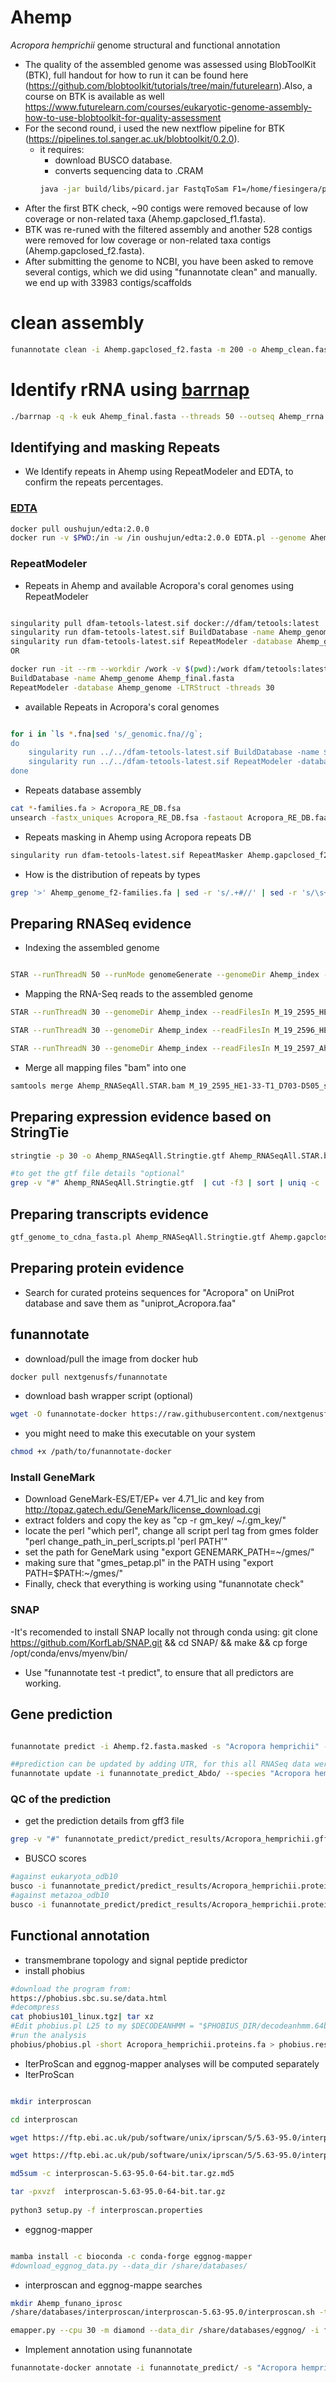 # Ahemp
_Acropora hemprichii_ genome structural and functional annotation
- The quality of the assembled genome was assessed using BlobToolKit (BTK), full handout for how to run it can be found here (https://github.com/blobtoolkit/tutorials/tree/main/futurelearn).Also, a course on BTK is available as well https://www.futurelearn.com/courses/eukaryotic-genome-assembly-how-to-use-blobtoolkit-for-quality-assessment
- For the second round, i used the new nextflow pipeline for BTK (https://pipelines.tol.sanger.ac.uk/blobtoolkit/0.2.0).
     - it requires:
          - download BUSCO database.
          - converts sequencing data to .CRAM
          ````bash
          java -jar build/libs/picard.jar FastqToSam F1=/home/fiesingera/proj/Ahemp_genome/Ahemp_raw_data/Ahem_1.fastq.gz F2=/home/fiesingera/proj/Ahemp_genome/Ahemp_raw_data/Ahem_2.fastq.gz  O=Ahemp_unaligned.bam SM=Ahemp
          
          ````
- After the first BTK check, ~90 contigs were removed because of low coverage or non-related taxa (Ahemp.gapclosed_f1.fasta).
- BTK was re-runed with the filtered assembly and another 528 contigs were removed for low coverage or non-related taxa contigs (Ahemp.gapclosed_f2.fasta).
- After submitting the genome to NCBI, you have been asked to remove several contigs, which we did using "funannotate clean" and manually. we end up with 33983 contigs/scaffolds
# clean assembly 
````bash
funannotate clean -i Ahemp.gapclosed_f2.fasta -m 200 -o Ahemp_clean.fasta
````
# Identify rRNA using [barrnap](https://github.com/tseemann/barrnap)

````bash
./barrnap -q -k euk Ahemp_final.fasta --threads 50 --outseq Ahemp_rrna.fasta > Ahemp_rrna.gff 
````

## Identifying and masking Repeats
- We Identify repeats in Ahemp using RepeatModeler and EDTA, to confirm the repeats percentages.
### [EDTA](https://github.com/oushujun/EDTA) 

````bash
docker pull oushujun/edta:2.0.0
docker run -v $PWD:/in -w /in oushujun/edta:2.0.0 EDTA.pl --genome Ahemp_final.fasta --threads 30
````

### RepeatModeler


- Repeats in Ahemp and available Acropora's coral genomes using RepeatModeler

````bash

singularity pull dfam-tetools-latest.sif docker://dfam/tetools:latest
singularity run dfam-tetools-latest.sif BuildDatabase -name Ahemp_genome Ahemp.gapclosed_f2.fasta
singularity run dfam-tetools-latest.sif RepeatModeler -database Ahemp_genome -LTRStruct -threads 40
OR

docker run -it --rm --workdir /work -v $(pwd):/work dfam/tetools:latest
BuildDatabase -name Ahemp_genome Ahemp_final.fasta
RepeatModeler -database Ahemp_genome -LTRStruct -threads 30

````

- available Repeats in  Acropora's coral genomes
  
````bash

for i in `ls *.fna|sed 's/_genomic.fna//g`;
do
    singularity run ../../dfam-tetools-latest.sif BuildDatabase -name $i ${i}_genomic.fna
    singularity run ../../dfam-tetools-latest.sif RepeatModeler -database $i -LTRStruct -threads 40;
done
````


- Repeats database assembly

````bash
cat *-families.fa > Acropora_RE_DB.fsa
unsearch -fastx_uniques Acropora_RE_DB.fsa -fastaout Acropora_RE_DB.faa
````


- Repeats masking in Ahemp using Acropora repeats DB

````bash
singularity run dfam-tetools-latest.sif RepeatMasker Ahemp.gapclosed_f2.fasta -lib Acropora_RE_DB.faa -pa 8 -norna -nolow -xsmall
````

- How is the distribution of repeats by types

````bash
grep '>' Ahemp_genome_f2-families.fa | sed -r 's/.+#//' | sed -r 's/\s+.+//' | sort | uniq -c
````

## Preparing RNASeq evidence 

- Indexing the assembled genome
````bash

STAR --runThreadN 50 --runMode genomeGenerate --genomeDir Ahemp_index --genomeFastaFiles Ahemp.gapclosed_f2.fasta --genomeSAindexNbases 10
````

- Mapping the RNA-Seq reads to the assembled genome
  
````bash
STAR --runThreadN 30 --genomeDir Ahemp_index --readFilesIn M_19_2595_HE1-33-T1_D703-D505_L008_R1_001.fastq.gz M_19_2595_HE1-33-T1_D703-D505_L008_R2_001.fastq.gz --readFilesCommand "gunzip -c" --outSAMtype  BAM SortedByCoordinate --outSAMstrandField intronMotif --outFilterIntronMotifs RemoveNoncanonical --outFileNamePrefix M_19_2595_HE1-33-T1_D703-D505_ --limitBAMsortRAM 10000000000

STAR --runThreadN 30 --genomeDir Ahemp_index --readFilesIn M_19_2596_HE1-36-T1_D703-D506_L008_R1_001.fastq.gz M_19_2596_HE1-36-T1_D703-D506_L008_R2_001.fastq.gz --readFilesCommand "gunzip -c" --outSAMtype  BAM SortedByCoordinate --outSAMstrandField intronMotif --outFilterIntronMotifs RemoveNoncanonical --outFileNamePrefix M_19_2596_HE1-36-T1_D703-D506_ --limitBAMsortRAM 10000000000

STAR --runThreadN 30 --genomeDir Ahemp_index --readFilesIn M_19_2597_Ahem_D704-D505_L008_R1_001.fastq.gz M_19_2597_Ahem_D704-D505_L008_R2_001.fastq.gz --readFilesCommand "gunzip -c" --outSAMtype  BAM SortedByCoordinate --outSAMstrandField intronMotif --outFilterIntronMotifs RemoveNoncanonical --outFileNamePrefix M_19_2597_Ahem_D704-D505_ --limitBAMsortRAM 10000000000
````

- Merge all mapping files "bam" into one

````bash
samtools merge Ahemp_RNASeqAll.STAR.bam M_19_2595_HE1-33-T1_D703-D505_sortedByCoord.out.bam M_19_2596_HE1-36-T1_D703-D506_sortedByCoord.out.bam M_19_2597_Ahem_D704-D505_sortedByCoord.out.bam
````
## Preparing expression evidence based on StringTie  

````bash
stringtie -p 30 -o Ahemp_RNASeqAll.Stringtie.gtf Ahemp_RNASeqAll.STAR.bam

#to get the gtf file details "optional" 
grep -v "#" Ahemp_RNASeqAll.Stringtie.gtf  | cut -f3 | sort | uniq -c
````

## Preparing transcripts evidence

````bash
gtf_genome_to_cdna_fasta.pl Ahemp_RNASeqAll.Stringtie.gtf Ahemp.gapclosed_f2.fasta > Ahemp_RNASeqAll.transcripts.fasta
````

## Preparing protein evidence

 - Search for curated proteins sequences for "Acropora" on UniProt database and save them as "uniprot_Acropora.faa"


## funannotate

- download/pull the image from docker hub

````bash
docker pull nextgenusfs/funannotate
````

- download bash wrapper script (optional)

````bash
wget -O funannotate-docker https://raw.githubusercontent.com/nextgenusfs/funannotate/master/funannotate-docker
````

- you might need to make this executable on your system
````bash
chmod +x /path/to/funannotate-docker
````
### Install GeneMark
- Download GeneMark-ES/ET/EP+ ver 4.71_lic and key from http://topaz.gatech.edu/GeneMark/license_download.cgi  
- extract folders and copy the key as "cp -r gm_key/ ~/.gm_key/"
- locate the perl "which perl", change all script perl tag from gmes folder "perl change_path_in_perl_scripts.pl 'perl PATH'"
- set the path for GeneMark using "export GENEMARK_PATH=~/gmes/"
- making sure that "gmes_petap.pl" in the PATH using "export PATH=$PATH:~/gmes/"
- Finally, check that everything is working using "funannotate check"

### SNAP 
-It's recomended to install SNAP locally not through conda using:
git clone https://github.com/KorfLab/SNAP.git && cd SNAP/ && make &&  cp forge /opt/conda/envs/myenv/bin/

- Use "funannotate test -t predict", to ensure that all predictors are working.
   
## Gene prediction
  
````bash

funannotate predict -i Ahemp.f2.fasta.masked -s "Acropora hemprichii" -o funannotate_predict_Abdo --name Ahemp --rna_bam Ahemp_RNASeqAll.STAR.bam --stringtie Ahemp_RNASeqAll.Stringtie.gtf --protein_evidence uniprot_Acropora.faa.fasta --transcript_evidence Ahemp_RNASeqAll.transcripts.fasta  --organism other --busco_db metazoa --min_protlen 100 --cpus 50

##prediction can be updated by adding UTR, for this all RNASeq data were merged and running following command:
funannotate update -i funannotate_predict_Abdo/ --species "Acropora hemprichii" -l Ahemp_RNASeqAll_1.fastq.gz -r Ahemp_RNASeqAll_2.fastq.gz --cpus 50

````

### QC of the prediction


- get the prediction details from gff3 file

````bash
grep -v "#" funannotate_predict/predict_results/Acropora_hemprichii.gff3  | cut -f3 | sort | uniq -c
````
- BUSCO scores

````bash  
#against eukaryota_odb10
busco -i funannotate_predict/predict_results/Acropora_hemprichii.proteins.fa -m proteins -l eukaryota_odb10 -c 30 -o Ahemp_busco_eukaryota
#against metazoa_odb10
busco -i funannotate_predict/predict_results/Acropora_hemprichii.proteins.fa -m proteins -l metazoa_odb10 -c 30 -o Ahemp_busco_metazoa
````

## Functional annotation

-  transmembrane topology and signal peptide predictor
- install phobius
````bash
#download the program from:
https://phobius.sbc.su.se/data.html
#decompress
cat phobius101_linux.tgz| tar xz
#Edit phobius.pl L25 to my $DECODEANHMM = "$PHOBIUS_DIR/decodeanhmm.64bit"
#run the analysis
phobius/phobius.pl -short Acropora_hemprichii.proteins.fa > phobius.results.txt

````

- IterProScan and eggnog-mapper analyses will be computed separately
- IterProScan
````bash

mkdir interproscan

cd interproscan

wget https://ftp.ebi.ac.uk/pub/software/unix/iprscan/5/5.63-95.0/interproscan-5.63-95.0-64-bit.tar.gz

wget https://ftp.ebi.ac.uk/pub/software/unix/iprscan/5/5.63-95.0/interproscan-5.63-95.0-64-bit.tar.gz.md5

md5sum -c interproscan-5.63-95.0-64-bit.tar.gz.md5

tar -pxvzf  interproscan-5.63-95.0-64-bit.tar.gz
 
python3 setup.py -f interproscan.properties
````
- eggnog-mapper
````bash

mamba install -c bioconda -c conda-forge eggnog-mapper
#download_eggnog_data.py --data_dir /share/databases/
````

- interproscan and eggnog-mappe searches
  
````bash
mkdir Ahemp_funano_iprosc
/share/databases/interproscan/interproscan-5.63-95.0/interproscan.sh -t p --cpu 30 -goterms -pa -i funannotate_predict/predict_results/Acropora_hemprichii.proteins.fa -d Ahemp_funano_iprosc

emapper.py --cpu 30 -m diamond --data_dir /share/databases/eggnog/ -i funannotate_predict/predict_results/Acropora_hemprichii.proteins.fa -o Ahemp_eggnog
````

- Implement annotation using funannotate
````bash
funannotate-docker annotate -i funannotate_predict/ -s "Acropora hemprichii" -o funannotate_anno --busco_db  metazoa --eggnog  Ahemp_eggnog.emapper.annotations --iprscan Ahemp_funano_iprosc.xml --phobius phobius.results.txt  --cpus 40
````
